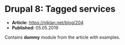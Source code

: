 # Drupal 8: Tagged services

  - **Article:** <https://niklan.net/blog/204>
  - **Published:** 05.05.2019

Contains **dummy** module from the article with examples.
